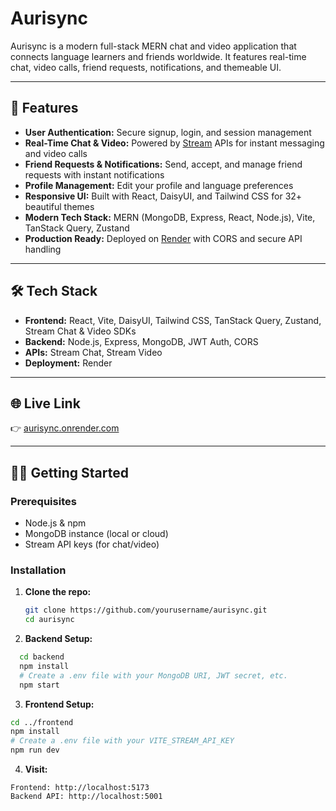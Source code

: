 # Aurisync


Aurisync is a modern full-stack MERN chat and video application that connects language learners and friends worldwide. It features real-time chat, video calls, friend requests, notifications, and themeable UI.

---

## 🚀 Features

- **User Authentication:** Secure signup, login, and session management
- **Real-Time Chat & Video:** Powered by [Stream](https://getstream.io/) APIs for instant messaging and video calls
- **Friend Requests & Notifications:** Send, accept, and manage friend requests with instant notifications
- **Profile Management:** Edit your profile and language preferences
- **Responsive UI:** Built with React, DaisyUI, and Tailwind CSS for 32+ beautiful themes
- **Modern Tech Stack:** MERN (MongoDB, Express, React, Node.js), Vite, TanStack Query, Zustand
- **Production Ready:** Deployed on [Render](https://aurisync.onrender.com) with CORS and secure API handling

---

## 🛠️ Tech Stack

- **Frontend:** React, Vite, DaisyUI, Tailwind CSS, TanStack Query, Zustand, Stream Chat & Video SDKs
- **Backend:** Node.js, Express, MongoDB, JWT Auth, CORS
- **APIs:** Stream Chat, Stream Video
- **Deployment:** Render

---

## 🌐 Live Link

👉 [aurisync.onrender.com](https://aurisync.onrender.com)

---

## 🧑‍💻 Getting Started

### Prerequisites

- Node.js & npm
- MongoDB instance (local or cloud)
- Stream API keys (for chat/video)

### Installation

1. **Clone the repo:**
   ```sh
   git clone https://github.com/yourusername/aurisync.git
   cd aurisync
   ```

2. **Backend Setup:**
```sh
  cd backend
  npm install
  # Create a .env file with your MongoDB URI, JWT secret, etc.
  npm start
```
3. **Frontend Setup:**
 ```sh
 cd ../frontend
npm install
# Create a .env file with your VITE_STREAM_API_KEY
npm run dev
```
4. **Visit:**
```
Frontend: http://localhost:5173
Backend API: http://localhost:5001
```
